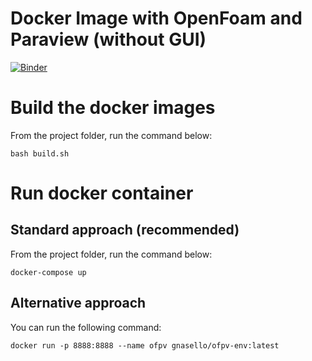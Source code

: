 # Docker Image with OpenFoam and Paraview (without GUI)

[![Binder](https://mybinder.org/badge_logo.svg)](https://mybinder.org/v2/gh/gabnasello/ofpv-env/HEAD)

# Build the docker images

From the project folder, run the command below:

```bash build.sh```

# Run docker container

## Standard approach (recommended)

From the project folder, run the command below:

```docker-compose up```

## Alternative approach

You can run the following command:

```docker run -p 8888:8888 --name ofpv gnasello/ofpv-env:latest```